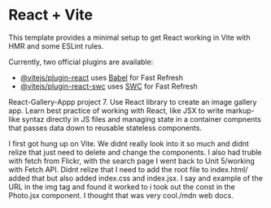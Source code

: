 # React + Vite

This template provides a minimal setup to get React working in Vite with HMR and some ESLint rules.

Currently, two official plugins are available:

- [@vitejs/plugin-react](https://github.com/vitejs/vite-plugin-react/blob/main/packages/plugin-react/README.md) uses [Babel](https://babeljs.io/) for Fast Refresh
- [@vitejs/plugin-react-swc](https://github.com/vitejs/vite-plugin-react-swc) uses [SWC](https://swc.rs/) for Fast Refresh

React-Gallery-Appp project 7.
Use React library to create an image gallery app. 
Learn best practice of working with React, like JSX to write markup-like syntaz directly in JS files and managing state in a container compnents that passes data down to reusable stateless components. 


I first got hung up on Vite. We didnt really look into it so much and didnt relize that just need to delete and change the components. 
I also had truble with fetch from Flickr, with the search page I went back to Unit 5/working with Fetch API.
Didnt relize that I need to add the root file to index.html/ added that but also added index.css and index.jsx.
I say and example of the URL in the img tag and found it worked to i took out the const in the Photo.jsx component. I thought that was very cool./mdn web docs.